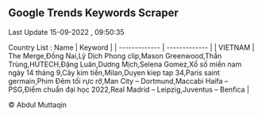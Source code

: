 

## Google Trends Keywords Scraper 
 
Last Update 15-09-2022 , 09:50:35

Country List :
 Name  | Keyword |
| ------------- | ------------- |
| VIETNAM | The Merge,Đồng Nai,Lý Dịch Phong clip,Mason Greenwood,Thần Trùng,HUTECH,Đặng Luân,Dương Mịch,Selena Gomez,Xổ số miền nam ngày 14 tháng 9,Cây kim tiền,Milan,Duyen kiep tap 34,Paris saint germain,Phim Đêm tối rực rỡ,Man City – Dortmund,Maccabi Haifa – PSG,Điểm chuẩn đại học 2022,Real Madrid – Leipzig,Juventus – Benfica |



© Abdul Muttaqin 
